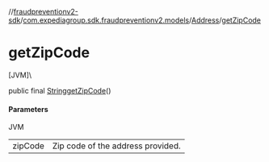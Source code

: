 //[fraudpreventionv2-sdk](../../../index.md)/[com.expediagroup.sdk.fraudpreventionv2.models](../index.md)/[Address](index.md)/[getZipCode](get-zip-code.md)

# getZipCode

[JVM]\

public final [String](https://docs.oracle.com/javase/8/docs/api/java/lang/String.html)[getZipCode](get-zip-code.md)()

#### Parameters

JVM

| | |
|---|---|
| zipCode | Zip code of the address provided. |
